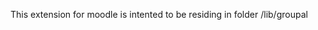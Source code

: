 This extension for moodle is intented to be residing in folder 
<moodle>/lib/groupal                          